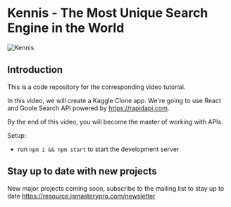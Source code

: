 # Kennis - The Most Unique Search Engine in the World

![Kennis](https://i.ibb.co/yQdYhtq/image.png)

## Introduction
This is a code repository for the corresponding video tutorial. 

In this video, we will create a Kaggle Clone app. We're going to use React and Goole Search API powered by https://rapidapi.com.

By the end of this video, you will become the master of working with APIs.

Setup:
- run ```npm i && npm start``` to start the development server

## Stay up to date with new projects
New major projects coming soon, subscribe to the mailing list to stay up to date https://resource.jsmasterypro.com/newsletter
